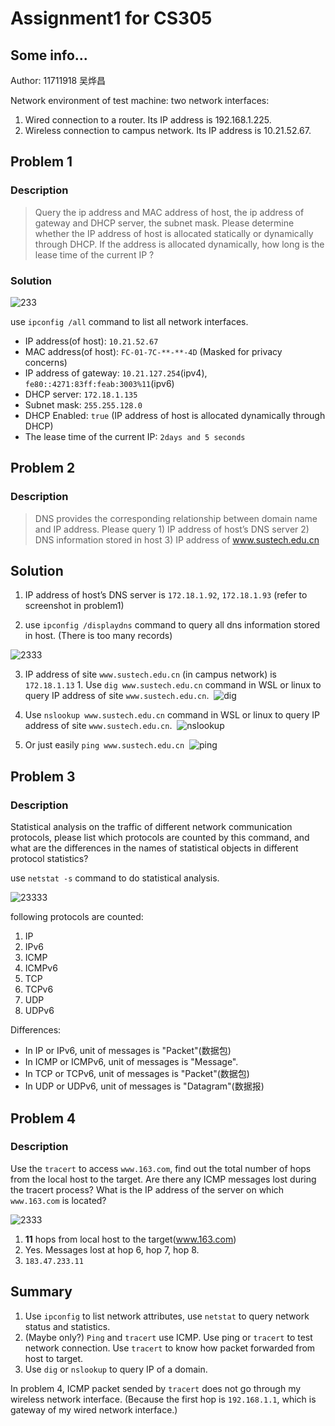 # Assignment1 for CS305

## Some info...

Author: 11711918 吴烨昌

Network environment of test machine:  two network interfaces:

1. Wired connection to a router. Its IP address is 192.168.1.225.
2. Wireless connection to campus network. Its IP address is 10.21.52.67.

## Problem 1

### Description

> Query the ip address and MAC address of host, the ip address of gateway and DHCP server, the subnet mask.
> Please determine whether the IP address of host is allocated statically or dynamically through DHCP. If the address is allocated dynamically, how long is the lease time of the current IP ?

### Solution

![233](1.png)

use `ipconfig /all` command to list all network interfaces.

- IP address(of host): `10.21.52.67`
- MAC address(of host): `FC-01-7C-**-**-4D` (Masked for privacy concerns)
- IP address of gateway: `10.21.127.254`(ipv4), `fe80::4271:83ff:feab:3003%11`(ipv6)
- DHCP server: `172.18.1.135`
- Subnet mask: `255.255.128.0`
- DHCP Enabled: `true` (IP address of host is allocated dynamically through DHCP)
- The lease time of the current IP: `2days and 5 seconds`



## Problem 2

### Description

> DNS provides the corresponding relationship between domain name and IP address.
> Please query 1) IP address of host’s DNS server 2) DNS information stored in host 3) IP address of www.sustech.edu.cn

## Solution

1. IP address of host’s DNS server is `172.18.1.92`, `172.18.1.93` (refer to screenshot in problem1)

2. use `ipconfig /displaydns` command to query all dns information stored in host. (There is too many records)

![2333](2.1.png)

3. IP address of site `www.sustech.edu.cn` (in campus network) is `172.18.1.13`
		1. Use `dig www.sustech.edu.cn` command in WSL or linux to query IP address of site `www.sustech.edu.cn`.
		​		    ![dig](2.3.png)
2. Use `nslookup www.sustech.edu.cn` command in WSL or linux to query IP address of site `www.sustech.edu.cn`.
			​		![nslookup](2.4.png)
       
 3. Or just easily `ping www.sustech.edu.cn`
            ​	![ping](2.5.png)


## Problem 3

### Description

Statistical analysis on the traffic of different network communication protocols, please list which protocols are counted by this command, and what are the differences in the names of statistical objects in different protocol statistics?

use `netstat -s` command to do statistical analysis.

![23333](3.png)

following protocols are counted:
1. IP
2. IPv6
3. ICMP
4. ICMPv6
5. TCP
6. TCPv6
7. UDP
8. UDPv6

Differences:
- In IP or IPv6, unit of messages is "Packet"(数据包)
- In ICMP or ICMPv6, unit of messages is "Message".
- In TCP or TCPv6, unit of messages is "Packet"(数据包)
- In UDP or UDPv6, unit of messages is "Datagram"(数据报)
## Problem 4

### Description

Use the `tracert` to access `www.163.com`, find out the total number of hops from the local host to the target. Are there any ICMP messages lost during the tracert process? What is the IP address of the server on which `www.163.com` is located?


![2333](4.png)

1. **11** hops from local host to the target(www.163.com)
2. Yes. Messages lost at hop 6, hop 7, hop 8.
3. `183.47.233.11`





## Summary

1. Use `ipconfig` to list network attributes, use `netstat` to query network status and statistics.
2. (Maybe only?) `Ping` and `tracert` use ICMP. Use ping or `tracert` to test network connection. Use `tracert` to know how packet forwarded from host to target.
3. Use `dig` or  `nslookup` to query IP of a domain.



In problem 4, ICMP packet sended by  `tracert` does not go through my wireless network interface. (Because the first hop is `192.168.1.1`, which is gateway of my wired network interface.)